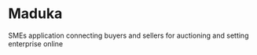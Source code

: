 # Maduka
SMEs application connecting buyers and sellers for auctioning and setting enterprise online
